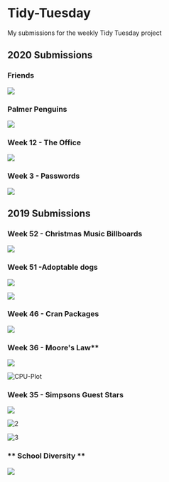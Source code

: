 # Tidy-Tuesday
My submissions for the weekly Tidy Tuesday project


## 2020 Submissions

### Friends
![](https://github.com/mcnakhaee/Tidy-Tuesday/blob/master/2020/week%2037-Friends/My%20TidyTuesday%20Plot.png)

### Palmer Penguins

![](https://github.com/mcnakhaee/Tidy-Tuesday/blob/master/2020/2020_07_28_Palmer_Penguins/My%20TidyTuesday%20Plot.png)

### Week 12 - The Office


![](https://github.com/mcnakhaee/Tidy-Tuesday/blob/master/2020/Week%2012%20-%20The%20Office/000047.png)


### Week 3 - Passwords

![](https://github.com/mcnakhaee/Tidy-Tuesday/blob/master/2020/Week%203%20-%20Passwords/password_quality.jpg)



## 2019 Submissions



### **Week 52 - Christmas Music Billboards**

![](https://github.com/mcnakhaee/Tidy-Tuesday/blob/master/2019/Week%2052%20-%20Christmas%20Music%20Billboards/Plots/00001d.png)

### Week 51 -Adoptable dogs

![](https://github.com/mcnakhaee/Tidy-Tuesday/blob/master/2019/Week%2051%20-%20Adoptable%20dogs/Plots/tags_Akbar.jpg)

![](https://github.com/mcnakhaee/Tidy-Tuesday/blob/master/2019/Week%2051%20-%20Adoptable%20dogs/Plots/ccc.png)



### Week 46 - Cran Packages

![](https://github.com/mcnakhaee/Tidy-Tuesday/blob/master/2019/Week%2046%20-%20Cran%20Packages/cran_pkg.png)



### Week 36 - Moore's Law**

![](https://github.com/mcnakhaee/Tidy-Tuesday/blob/master/2019/Week%2036%20-%20Moore's%20Law/Plots/CPU-Plot.jpg)

![CPU-Plot](https://github.com/mcnakhaee/Tidy-Tuesday/blob/master/2019/Week%2036%20-%20Moore's%20Law/Plots/CPU.jpg)



### **Week 35 - Simpsons Guest Stars**


![](https://github.com/mcnakhaee/Tidy-Tuesday/blob/master/Week%2035%20-%20Simpsons%20Guests/Plots/1.jpg)

![2](https://github.com/mcnakhaee/Tidy-Tuesday/blob/master/2019/Week%2035%20-%20Simpsons%20Guests/Plots/2.jpg)

![3](https://github.com/mcnakhaee/Tidy-Tuesday/blob/master/2019/Week%2035%20-%20Simpsons%20Guests/Plots/3.jpg)


### ** School Diversity **
![](https://github.com/mcnakhaee/Tidy-Tuesday/blob/master/2019/School%20Diversity/final_plot.png)


